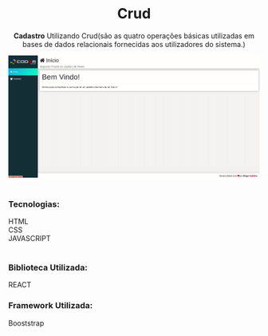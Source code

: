 <h1 align="center">
<br>
    <br>
    <br>
    Crud
    </h1>
    <p align="center"><b>Cadastro</b> Utilizando Crud(são as quatro operações básicas utilizadas em bases de dados relacionais fornecidas aos utilizadores do sistema.)</p>
    <div align="center">
    <img src="react_crud.gif"/>
    </div>
    <br>
    <h3>Tecnologias:</h3>
    HTML<br>
    CSS<br>
    JAVASCRIPT
    <br>
    <br>
   <h3>Biblioteca Utilizada:</h3>
   REACT
   <br>
   <h3>Framework Utilizada:</h3>
   Booststrap